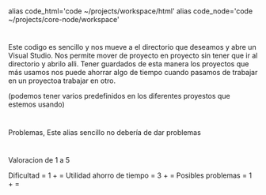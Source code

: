 # ##########################
alias code_html='code ~/projects/workspace/html'
alias code_node='code ~/projects/core-node/workspace'


# #######################

Este codigo es sencillo y nos mueve a el directorio que deseamos y abre un Visual Studio.
 Nos permite mover de proyecto en proyecto sin tener que ir al directorio y abrilo alli. 
 Tener guardados de esta manera los proyectos que más usamos nos puede ahorrar algo de tiempo cuando pasamos de trabajar en un proyectoa  trabajar en otro.
 
 (podemos tener varios predefinidos en los diferentes proyestos que estemos usando)
 # ########################
 
Problemas, Este alias sencillo no debería de dar problemas


# #####################
Valoracion de 1 a 5

Dificultad = 1 + =
Utilidad ahorro de tiempo = 3 + =
Posibles problemas = 1 + =
 
   
